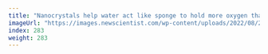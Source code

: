 ```yaml
---
title: "Nanocrystals help water act like sponge to hold more oxygen than blood"
imageUrl: "https://images.newscientist.com/wp-content/uploads/2022/08/24145159/SEI_120854208.jpg?width=600"
index: 283
weight: 283
---
```

